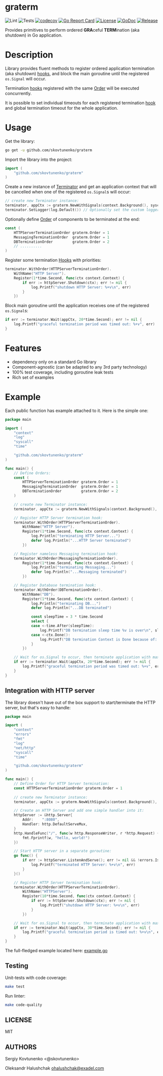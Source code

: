# graterm

![Lint](https://github.com/skovtunenko/graterm/actions/workflows/golangci-lint.yml/badge.svg?branch=main)
![Tests](https://github.com/skovtunenko/graterm/actions/workflows/test.yml/badge.svg?branch=main)
[![codecov](https://codecov.io/gh/skovtunenko/graterm/branch/main/graph/badge.svg)](https://codecov.io/gh/skovtunenko/graterm)
[![Go Report Card](https://goreportcard.com/badge/github.com/skovtunenko/graterm)](https://goreportcard.com/report/github.com/skovtunenko/graterm)
[![License](https://img.shields.io/github/license/mashape/apistatus.svg)](https://github.com/skovtunenko/graterm/blob/main/LICENSE)
[![GoDoc](https://godoc.org/github.com/skovtunenko/graterm?status.svg)](https://godoc.org/github.com/skovtunenko/graterm)
[![Release](https://img.shields.io/github/release/skovtunenko/graterm.svg?style=flat-square)](https://github.com/skovtunenko/graterm/releases/latest)

Provides primitives to perform ordered **GRA**ceful **TERM**ination (aka shutdown) in Go application.

# Description

Library provides fluent methods to register ordered application termination (aka shutdown) [hooks](https://pkg.go.dev/github.com/skovtunenko/graterm#Hook),
and block the main goroutine until the registered `os.Signal` will occur. 

Termination [hooks](https://pkg.go.dev/github.com/skovtunenko/graterm#Hook) registered with the 
same [Order](https://pkg.go.dev/github.com/skovtunenko/graterm#Order) will be executed concurrently.

It is possible to set individual timeouts for each registered termination [hook](https://pkg.go.dev/github.com/skovtunenko/graterm#Hook) 
and global termination timeout for the whole application.

# Usage

Get the library:
```bash
go get -u github.com/skovtunenko/graterm
```

Import the library into the project:
```go
import (
    "github.com/skovtunenko/graterm"
)
```

Create a new instance of [Terminator](https://pkg.go.dev/github.com/skovtunenko/graterm#Terminator) and get an application context 
that will be cancelled when one of the registered `os.Signal`s will occur:
```go
// create new Terminator instance:
terminator, appCtx := graterm.NewWithSignals(context.Background(), syscall.SIGINT, syscall.SIGTERM)
terminator.SetLogger(log.Default()) // Optionally set the custom logger implementation instead of default NOOP one
```

Optionally define [Order](https://pkg.go.dev/github.com/skovtunenko/graterm#Order) of components to be terminated at the end:
```go
const (
    HTTPServerTerminationOrder graterm.Order = 1
    MessagingTerminationOrder  graterm.Order = 1
    DBTerminationOrder         graterm.Order = 2
	// ..........
)
```

Register some termination [Hooks](https://pkg.go.dev/github.com/skovtunenko/graterm#Hook) with priorities:
```go
terminator.WithOrder(HTTPServerTerminationOrder).
    WithName("HTTP Server").
    Register(1*time.Second, func(ctx context.Context) {
        if err := httpServer.Shutdown(ctx); err != nil {
            log.Printf("shutdown HTTP Server: %+v\n", err)
        }
    })
```

Block main goroutine until the application receives one of the registered `os.Signal`s:
```go
if err := terminator.Wait(appCtx, 20*time.Second); err != nil {
    log.Printf("graceful termination period was timed out: %+v", err)
}
```

# Features

* dependency only on a standard Go library
* Component-agnostic (can be adapted to any 3rd party technology)
* 100% test coverage, including goroutine leak tests
* Rich set of examples

# Example

Each public function has example attached to it. Here is the simple one:

```go
package main

import (
    "context"
    "log"
    "syscall"
    "time"

    "github.com/skovtunenko/graterm"
)

func main() {
	// Define Orders:
	const (
		HTTPServerTerminationOrder graterm.Order = 1
		MessagingTerminationOrder  graterm.Order = 1
		DBTerminationOrder         graterm.Order = 2
	)

	// create new Terminator instance:
	terminator, appCtx := graterm.NewWithSignals(context.Background(), syscall.SIGINT, syscall.SIGTERM)

	// Register HTTP Server termination hook:
	terminator.WithOrder(HTTPServerTerminationOrder).
		WithName("HTTP Server").
		Register(1*time.Second, func(ctx context.Context) {
			log.Println("terminating HTTP Server...")
			defer log.Println("...HTTP Server terminated")
		})

	// Register nameless Messaging termination hook:
	terminator.WithOrder(MessagingTerminationOrder).
		Register(1*time.Second, func(ctx context.Context) {
			log.Println("terminating Messaging...")
			defer log.Println("...Messaging terminated")
		})

	// Register Database termination hook:
	terminator.WithOrder(DBTerminationOrder).
		WithName("DB").
		Register(1*time.Second, func(ctx context.Context) {
			log.Println("terminating DB...")
			defer log.Println("...DB terminated")

			const sleepTime = 3 * time.Second
			select {
			case <-time.After(sleepTime):
				log.Printf("DB termination sleep time %v is over\n", sleepTime)
			case <-ctx.Done():
				log.Printf("DB termination Context is Done because of: %+v\n", ctx.Err())
			}
		})

	// Wait for os.Signal to occur, then terminate application with maximum timeout of 20 seconds:
	if err := terminator.Wait(appCtx, 20*time.Second); err != nil {
		log.Printf("graceful termination period was timed out: %+v", err)
	}
}
```

Integration with HTTP server
-----------

The library doesn't have out of the box support to start/terminate the HTTP server, but that's easy to handle:

```go
package main

import (
    "context"
    "errors"
    "fmt"
    "log"
    "net/http"
    "syscall"
    "time"

    "github.com/skovtunenko/graterm"
)

func main() {
    // Define Order for HTTP Server termination:
    const HTTPServerTerminationOrder graterm.Order = 1
	
    // create new Terminator instance:
    terminator, appCtx := graterm.NewWithSignals(context.Background(), syscall.SIGINT, syscall.SIGTERM)

    // Create an HTTP Server and add one simple handler into it:
    httpServer := &http.Server{
        Addr:    ":8080",
        Handler: http.DefaultServeMux,
    }
    http.HandleFunc("/", func(w http.ResponseWriter, r *http.Request) {
        fmt.Fprintf(w, "hello, world!")
    })

    // Start HTTP server in a separate goroutine:
    go func() { 
        if err := httpServer.ListenAndServe(); err != nil && !errors.Is(err, http.ErrServerClosed) {
            log.Printf("terminated HTTP Server: %+v\n", err)
        }
    }()

    // Register HTTP Server termination hook:
    terminator.WithOrder(HTTPServerTerminationOrder).
        WithName("HTTPServer").
        Register(10*time.Second, func(ctx context.Context) {
            if err := httpServer.Shutdown(ctx); err != nil {
                log.Printf("shutdown HTTP Server: %+v\n", err)
            }
        })

    // Wait for os.Signal to occur, then terminate application with maximum timeout of 30 seconds:
    if err := terminator.Wait(appCtx, 30*time.Second); err != nil {
        log.Printf("graceful termination period is timed out: %+v\n", err)
    }
}
```

The full-fledged example located here: [example.go](https://github.com/skovtunenko/graterm/blob/main/internal/example/example.go)

Testing
-----------
Unit-tests with code coverage:
```bash
make test
```

Run linter:
```bash
make code-quality
```

LICENSE
-----------
MIT

AUTHORS
-----------

Sergiy Kovtunenko <@skovtunenko>

Oleksandr Halushchak <ohalushchak@exadel.com>